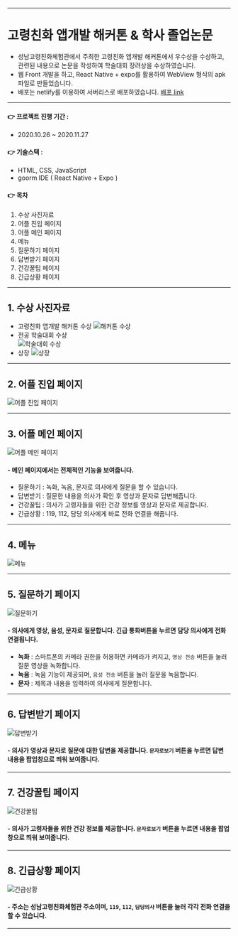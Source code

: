 ___
# 고령친화 앱개발 해커톤 & 학사 졸업논문
- 성남고령친화체험관에서 주최한 고령친화 앱개발 해커톤에서 우수상을 수상하고, 관련된 내용으로 논문을 작성하여 학술대회 장려상을 수상하였습니다.
- 웹 Front 개발을 하고, React Native + expo를 활용하여 WebView 형식의 apk 파일로 만들었습니다.
- 배포는 netlify를 이용하여 서버리스로 배포하였습니다. [배포 link](https://homedoctor.netlify.app/main.html)
___
#### 👉 프로젝트 진행 기간 :
- 2020.10.26 ~ 2020.11.27
#### 👉 기술스택 :
- HTML, CSS, JavaScript
- goorm IDE ( React Native + Expo )
#### 👉 목차
1. 수상 사진자료
2. 어플 진입 페이지
3. 어플 메인 페이지
4. 메뉴
5. 질문하기 페이지
6. 답변받기 페이지
7. 건강꿀팁 페이지
8. 긴급상황 페이지
___
## 1. 수상 사진자료
- 고령친화 앱개발 해커톤 수상
![해커톤 수상](https://user-images.githubusercontent.com/60170616/122915914-42d96d00-d397-11eb-8c61-d30e7ee76aa9.png)
- 전공 학술대회 수상  
![학술대회 수상](https://user-images.githubusercontent.com/60170616/122915907-41a84000-d397-11eb-9408-3366be1a691e.png)
- 상장
![상장](https://user-images.githubusercontent.com/60170616/122912810-b1b4c700-d393-11eb-811c-1a58487b560e.png)
___
## 2. 어플 진입 페이지
![어플 진입 페이지](https://user-images.githubusercontent.com/60170616/122912815-b37e8a80-d393-11eb-8da1-913b28df0cb6.png)
___
## 3. 어플 메인 페이지
![어플 메인 페이지](https://user-images.githubusercontent.com/60170616/122912817-b37e8a80-d393-11eb-9824-b3fb14edf77a.png)
#### - 메인 페이지에서는 전체적인 기능을 보여줍니다.
- 질문하기 : 녹화, 녹음, 문자로 의사에게 질문을 할 수 있습니다.
- 답변받기 : 질문한 내용을 의사가 확인 후 영상과 문자로 답변해줍니다.
- 건강꿀팁 : 의사가 고령자들을 위한 건강 정보를 영상과 문자로 제공합니다.
- 긴급상황 : 119, 112, 담당 의사에게 바로 전화 연결을 해줍니다.
___
## 4. 메뉴
![메뉴](https://user-images.githubusercontent.com/60170616/122912819-b4172100-d393-11eb-9919-c238548f39d3.png)
___
## 5. 질문하기 페이지
![질문하기](https://user-images.githubusercontent.com/60170616/122912822-b4afb780-d393-11eb-9fa9-959ba8b14994.png)
#### - 의사에게 영상, 음성, 문자로 질문합니다. 긴급 통화버튼을 누르면 담당 의사에게 전화 연결됩니다.
- **녹화** : 스마트폰의 카메라 권한을 허용하면 카메라가 켜지고, `영상 전송` 버튼을 눌러 질문 영상을 녹화합니다.
- **녹음** : 녹음 기능이 제공되며, `음성 전송` 버튼을 눌러 질문을 녹음합니다.
- **문자** : 제목과 내용을 입력하여 의사에게 질문합니다.
___
## 6. 답변받기 페이지
![답변받기](https://user-images.githubusercontent.com/60170616/122912824-b4afb780-d393-11eb-8bc9-99ff5ecb2b65.png)
#### - 의사가 영상과 문자로 질문에 대한 답변을 제공합니다. `문자로보기` 버튼을 누르면 답변 내용을 팝업창으로 띄워 보여줍니다.
___
## 7. 건강꿀팁 페이지
![건강꿀팁](https://user-images.githubusercontent.com/60170616/122912829-b5484e00-d393-11eb-8af3-d70199c349f5.png)
#### - 의사가 고령자들을 위한 건강 정보를 제공합니다. `문자로보기` 버튼을 누르면 내용을 팝업창으로 띄워 보여줍니다.
___
## 8. 긴급상황 페이지
![긴급상황](https://user-images.githubusercontent.com/60170616/122912832-b5484e00-d393-11eb-8c2b-095ad59c58ca.png)
#### - 주소는 성남고령친화체험관 주소이며, `119`, `112`, `담당의사` 버튼을 눌러 각각 전화 연결을 할 수 있습니다.
___

